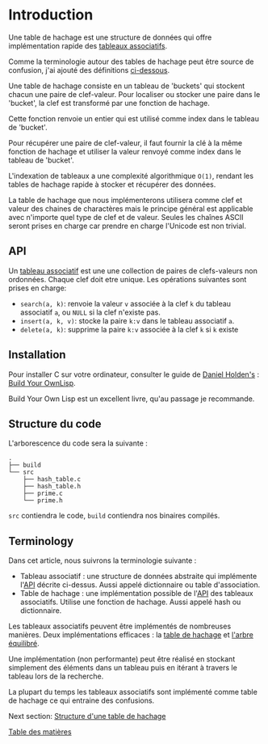 # Introduction

Une table de hachage est une structure de données qui offre implémentation rapide des [tableaux associatifs](#api).

Comme la terminologie autour des tables de hachage peut être source de confusion, j'ai ajouté des définitions [ci-dessous](#Terminologie).

Une table de hachage consiste en un tableau de 'buckets' qui stockent chacun une paire de clef-valeur.
Pour localiser ou stocker une paire dans le 'bucket', la clef est transformé par une fonction de hachage.

Cette fonction renvoie un entier qui est utilisé comme index dans le tableau de 'bucket'.

Pour récupérer une paire de clef-valeur, il faut fournir la clé à la même fonction de hachage et utiliser la valeur renvoyé comme index dans le tableau de 'bucket'.

L'indexation de tableaux a une complexité algorithmique `O(1)`, rendant les tables de hachage rapide à stocker et récupérer des données.

La table de hachage que nous implémenterons utilisera comme clef et valeur des chaines de charactères mais le principe général est applicable avec n'importe quel type de clef et de valeur.
Seules les chaînes ASCII seront prises en charge car prendre en charge l'Unicode est non trivial.

## API

Un [tableau associatif](https://fr.wikipedia.org/wiki/Tableau_associatif) est une une collection de paires de clefs-valeurs non ordonnées.
Chaque clef doit etre unique. Les opérations suivantes sont prises en charge:

- `search(a, k)`: renvoie la valeur `v` associée à la clef `k` du tableau  associatif `a`, ou `NULL` si la clef n'existe pas.
- `insert(a, k, v)`: stocke la paire `k:v` dans le tableau associatif `a`.
- `delete(a, k)`: supprime la paire `k:v` associée à la clef `k` si `k` existe

## Installation

Pour installer C sur votre ordinateur, consulter le guide de [Daniel Holden's](@orangeduck) : [Build Your OwnLisp](http://www.buildyourownlisp.com/chapter2_installation).

Build Your Own Lisp est un excellent livre, qu'au passage je recommande.

## Structure du code

L'arborescence du code sera la suivante :

```
.
├── build
└── src
    ├── hash_table.c
    ├── hash_table.h
    ├── prime.c
    └── prime.h
```

`src` contiendra le code, `build` contiendra nos binaires compilés.

## Terminology

Dans cet article, nous suivrons la terminologie suivante :

- Tableau associatif : une structure de données abstraite qui implémente l'[API](#api) décrite ci-dessus.
  Aussi appelé dictionnaire ou table d'association.
- Table de hachage : une implémentation possible de l'[API](#api) des tableaux associatifs. Utilise une fonction de hachage. Aussi appelé hash ou dictionnaire.

Les tableaux associatifs peuvent être implémentés de nombreuses manières.
Deux implémentations efficaces : la [table de hachage](https://fr.wikipedia.org/wiki/Table_de_hachage) et [l'arbre équilibré](https://fr.wikipedia.org/wiki/Arbre_%C3%A9quilibr%C3%A9).

Une implémentation (non performante) peut être réalisé en stockant simplement des éléments dans un tableau puis en itérant à travers le tableau lors de la recherche.

La plupart du temps les tableaux associatifs sont implémenté comme table de hachage ce qui entraine des confusions.

Next section: [Structure d'une table de hachage](/02-hash-table)

[Table des matières](.translations/fr/README.md#contents)
